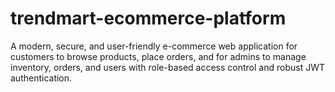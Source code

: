 # trendmart-ecommerce-platform
A modern, secure, and user-friendly e-commerce web application for customers to browse products, place orders, and for admins to manage inventory, orders, and users with role-based access control and robust JWT authentication.
